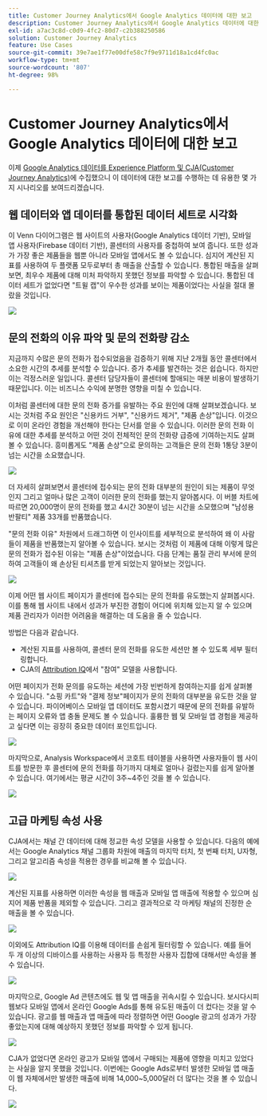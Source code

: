 ```yaml
---
title: Customer Journey Analytics에서 Google Analytics 데이터에 대한 보고
description: Customer Journey Analytics에서 Google Analytics 데이터에 대한 유용한 보고서 표시
exl-id: a7ac3c8d-c0d9-4fc2-80d7-c2b388250586
solution: Customer Journey Analytics
feature: Use Cases
source-git-commit: 39e7ae1f77e00dfe58c7f9e9711d18a1cd4fc0ac
workflow-type: tm+mt
source-wordcount: '807'
ht-degree: 98%

---
```


# Customer Journey Analytics에서 Google Analytics 데이터에 대한 보고

이제 [Google Analytics 데이터를 Experience Platform 및 CJA(Customer Journey Analytics)](/help/use-cases/ga-to-cja.md)에 수집했으니 이 데이터에 대한 보고를 수행하는 데 유용한 몇 가지 시나리오를 보여드리겠습니다.

## 웹 데이터와 앱 데이터를 통합된 데이터 세트로 시각화

이 Venn 다이어그램은 웹 사이트의 사용자(Google Analytics 데이터 기반), 모바일 앱 사용자(Firebase 데이터 기반), 콜센터의 사용자를 중첩하여 보여 줍니다. 또한 성과가 가장 좋은 제품들을 웹뿐 아니라 모바일 앱에서도 볼 수 있습니다. 심지어 계산된 지표를 사용하여 두 플랫폼 모두로부터 총 매출을 산출할 수 있습니다. 통합된 매출을 살펴보면, 최우수 제품에 대해 미처 파악하지 못했던 정보를 파악할 수 있습니다. 통합된 데이터 세트가 없었다면 &quot;트윌 캡&quot;이 우수한 성과를 보이는 제품이었다는 사실을 절대 몰랐을 것입니다.

![](assets/combined-datasets.png)

## 문의 전화의 이유 파악 및 문의 전화량 감소

지금까지 수많은 문의 전화가 접수되었음을 검증하기 위해 지난 2개월 동안 콜센터에서 소요한 시간의 추세를 분석할 수 있습니다. 증가 추세를 발견하는 것은 쉽습니다. 하지만 이는 걱정스러운 일입니다. 콜센터 담당자들이 콜센터에 할애되는 매분 비용이 발생하기 때문입니다. 이는 비즈니스 수익에 분명한 영향을 미칠 수 있습니다.

이처럼 콜센터에 대한 문의 전화 증가를 유발하는 주요 원인에 대해 살펴보겠습니다. 보시는 것처럼 주요 원인은 &quot;신용카드 거부&quot;, &quot;신용카드 제거&quot;, &quot;제품 손상&quot;입니다. 이것으로 이미 온라인 경험을 개선해야 한다는 단서를 얻을 수 있습니다. 이러한 문의 전화 이유에 대한 추세를 분석하고 어떤 것이 전체적인 문의 전화량 급증에 기여하는지도 살펴볼 수 있습니다. 흥미롭게도 &quot;제품 손상&quot;으로 문의하는 고객들은 문의 전화 1통당 3분이 넘는 시간을 소요했습니다.

![](assets/call-volume.png)

더 자세히 살펴보면서 콜센터에 접수되는 문의 전화 대부분의 원인이 되는 제품이 무엇인지 그리고 얼마나 많은 고객이 이러한 문의 전화를 했는지 알아봅시다. 이 버블 차트에 따르면 20,000명이 문의 전화를 했고 4시간 30분이 넘는 시간을 소모했으며 &quot;남성용 반팔티&quot; 제품 33개를 반품했습니다.

&quot;문의 전화 이유&quot; 차원에서 드래그하면 이 인사이트를 세부적으로 분석하여 왜 이 사람들이 제품을 반품했는지 알아볼 수 있습니다. 보시는 것처럼 이 제품에 대해 이렇게 많은 문의 전화가 접수된 이유는 &quot;제품 손상&quot;이었습니다. 다음 단계는 품질 관리 부서에 문의하여 고객들이 왜 손상된 티셔츠를 받게 되었는지 알아보는 것입니다.

![](assets/call-reason.png)

이제 어떤 웹 사이트 페이지가 콜센터에 접수되는 문의 전화를 유도했는지 살펴봅시다. 이를 통해 웹 사이트 내에서 성과가 부진한 경험이 어디에 위치해 있는지 알 수 있으며 제품 관리자가 이러한 어려움을 해결하는 데 도움을 줄 수 있습니다.

방법은 다음과 같습니다.

* 계산된 지표를 사용하여, 콜센터 문의 전화를 유도한 세션만 볼 수 있도록 세부 필터링합니다.
* CJA의 [Attribution IQ](https://experienceleague.adobe.com/docs/analytics-platform/using/cja-workspace/attribution/models.html#cja-workspace)에서 &quot;참여&quot; 모델을 사용합니다.

어떤 페이지가 전화 문의를 유도하는 세션에 가장 빈번하게 참여하는지를 쉽게 살펴볼 수 있습니다. &quot;쇼핑 카트&quot;와 &quot;결제 정보&quot;페이지가 문의 전화의 대부분을 유도한 것을 알 수 있습니다. 파이어베이스 모바일 앱 데이터도 포함시켰기 때문에 문의 전화를 유발하는 페이지 오류와 앱 충돌 문제도 볼 수 있습니다. 훌륭한 웹 및 모바일 앱 경험을 제공하고 싶다면 이는 굉장히 중요한 데이터 포인트입니다.

![](assets/contributing-pages.png)

마지막으로, Analysis Workspace에서 코호트 테이블을 사용하면 사용자들이 웹 사이트를 방문한 후 콜센터에 문의 전화를 하기까지 대체로 얼마나 걸렸는지를 쉽게 알아볼 수 있습니다. 여기에서는 평균 시간이 3주~4주인 것을 볼 수 있습니다.

![](assets/cohort.png)

## 고급 마케팅 속성 사용

CJA에서는 채널 간 데이터에 대해 정교한 속성 모델을 사용할 수 있습니다. 다음의 예에서는 Google Analytics 채널 그룹화 차원에 매출의 마지막 터치, 첫 번째 터치, U자형, 그리고 알고리즘 속성을 적용한 경우를 비교해 볼 수 있습니다.

![](assets/mktg-attribution.png)

계산된 지표를 사용하면 이러한 속성을 웹 매출과 모바일 앱 매출에 적용할 수 있으며 심지어 제품 반품을 제외할 수 있습니다. 그리고 결과적으로 각 마케팅 채널의 진정한 순 매출을 볼 수 있습니다.

![](assets/calc-metric.png)

이외에도 Attribution IQ를 이용해 데이터를 손쉽게 필터링할 수 있습니다. 예를 들어 두 개 이상의 디바이스를 사용하는 사용자 등 특정한 사용자 집합에 대해서만 속성을 볼 수 있습니다.

![](assets/filter.png)

마지막으로, Google Ad 콘텐츠에도 웹 및 앱 매출을 귀속시킬 수 있습니다. 보시다시피 웹보다 모바일 앱에서 온라인 Google Ads를 통해 유도된 매출이 더 컸다는 것을 알 수 있습니다. 광고를 웹 매출과 앱 매출에 따라 정렬하면 어떤 Google 광고의 성과가 가장 좋았는지에 대해 예상하지 못했던 정보를 파악할 수 있게 됩니다.

![](assets/google-ad.png)

CJA가 없었다면 온라인 광고가 모바일 앱에서 구매되는 제품에 영향을 미치고 있었다는 사실을 알지 못했을 것입니다. 이번에는 Google Ads로부터 발생한 모바일 앱 매출이 웹 자체에서만 발생한 매출에 비해 14,000~5,000달러 더 많다는 것을 볼 수 있습니다.

![](assets/google-ad2.png)
